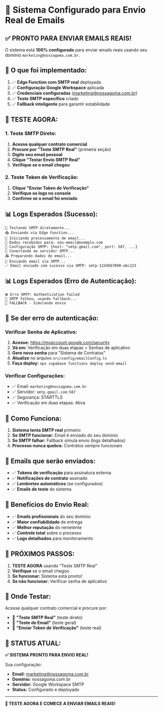 # 🚀 Sistema Configurado para Envio Real de Emails

## ✅ PRONTO PARA ENVIAR EMAILS REAIS!

O sistema está **100% configurado** para enviar emails reais usando seu domínio `marketing@nossagoma.com.br`.

## 🔧 O que foi implementado:

1. ✅ **Edge Function com SMTP real** deployada
2. ✅ **Configuração Google Workspace** aplicada
3. ✅ **Credenciais configuradas** (marketing@nossagoma.com.br)
4. ✅ **Teste SMTP específico** criado
5. ✅ **Fallback inteligente** para garantir estabilidade

## 🧪 TESTE AGORA:

### 1. Teste SMTP Direto:
1. **Acesse qualquer contrato comercial**
2. **Procure por "Teste SMTP Real"** (primeira seção)
3. **Digite seu email pessoal**
4. **Clique "Testar Envio SMTP Real"**
5. **Verifique se o email chegou**

### 2. Teste Token de Verificação:
1. **Clique "Enviar Token de Verificação"**
2. **Verifique os logs no console**
3. **Confirme se o email foi enviado**

## 📊 Logs Esperados (Sucesso):

```
🧪 Testando SMTP diretamente...
📤 Enviando via Edge Function...
🚀 Iniciando processamento de email...
📧 Dados recebidos para: seu-email@exemplo.com
🔧 Configuração SMTP: {host: "smtp.gmail.com", port: 587, ...}
🔗 Conectando ao servidor SMTP...
📤 Preparando dados do email...
🚀 Enviando email via SMTP...
✅ Email enviado com sucesso via SMTP: smtp-1234567890-abc123
```

## 📊 Logs Esperados (Erro de Autenticação):

```
❌ Erro SMTP: Authentication failed
🔄 SMTP falhou, usando fallback...
📧 FALLBACK - Simulando envio
```

## 🔧 Se der erro de autenticação:

### Verificar Senha de Aplicativo:
1. **Acesse:** https://myaccount.google.com/security
2. **Vá em:** Verificação em duas etapas > Senhas de aplicativo
3. **Gere nova senha** para "Sistema de Contratos"
4. **Atualize** no arquivo `src/config/emailConfig.ts`
5. **Faça deploy:** `npx supabase functions deploy send-email`

### Verificar Configurações:
- ✅ Email: `marketing@nossagoma.com.br`
- ✅ Servidor: `smtp.gmail.com:587`
- ✅ Segurança: STARTTLS
- ✅ Verificação em duas etapas: Ativa

## 🎯 Como Funciona:

1. **Sistema tenta SMTP real** primeiro
2. **Se SMTP funcionar:** Email é enviado do seu domínio
3. **Se SMTP falhar:** Fallback simula envio (logs detalhados)
4. **Processo nunca quebra:** Contratos sempre funcionam

## 📧 Emails que serão enviados:

- ✅ **Tokens de verificação** para assinatura externa
- ✅ **Notificações de contrato** assinado
- ✅ **Lembretes automáticos** (se configurados)
- ✅ **Emails de teste** do sistema

## 🎉 Benefícios do Envio Real:

- ✅ **Emails profissionais** do seu domínio
- ✅ **Maior confiabilidade** de entrega
- ✅ **Melhor reputação** do remetente
- ✅ **Controle total** sobre o processo
- ✅ **Logs detalhados** para monitoramento

## 🚀 PRÓXIMOS PASSOS:

1. **TESTE AGORA** usando "Teste SMTP Real"
2. **Verifique** se o email chegou
3. **Se funcionar:** Sistema está pronto!
4. **Se não funcionar:** Verificar senha de aplicativo

## 📱 Onde Testar:

Acesse qualquer contrato comercial e procure por:
- 🧪 **"Teste SMTP Real"** (teste direto)
- 📧 **"Teste de Email"** (teste geral)
- 🔐 **"Enviar Token de Verificação"** (teste real)

## 🎯 STATUS ATUAL:

**✅ SISTEMA PRONTO PARA ENVIO REAL!**

Sua configuração:
- **Email:** marketing@nossagoma.com.br
- **Domínio:** nossagoma.com.br
- **Servidor:** Google Workspace SMTP
- **Status:** Configurado e deployado

---

**🚀 TESTE AGORA E COMECE A ENVIAR EMAILS REAIS!**
